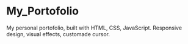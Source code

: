 # My_Portofolio
My personal portofolio, built with HTML, CSS, JavaScript. Responsive design, visual effects, customade cursor.
